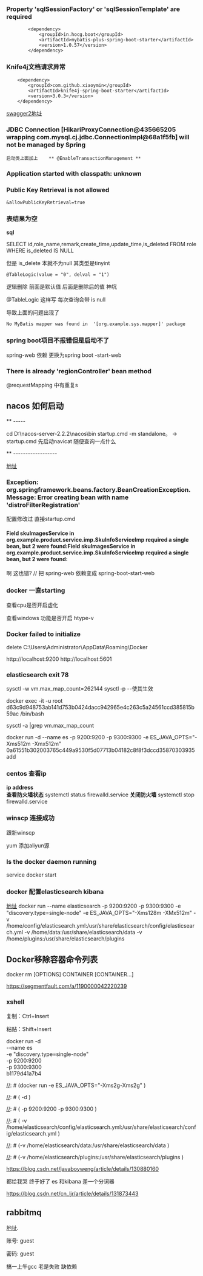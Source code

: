 ### Property 'sqlSessionFactory' or 'sqlSessionTemplate' are required
```pom
        <dependency>
            <groupId>in.hocg.boot</groupId>
            <artifactId>mybatis-plus-spring-boot-starter</artifactId>
            <version>1.0.57</version>
        </dependency>
```


### Knife4j文档请求异常
        <dependency>
            <groupId>com.github.xiaoymin</groupId>
            <artifactId>knife4j-spring-boot-starter</artifactId>
            <version>3.0.3</version>
        </dependency>

[swagger2地址](http://localhost:8201/doc.html#/home)

### JDBC Connection [HikariProxyConnection@435665205 wrapping com.mysql.cj.jdbc.ConnectionImpl@68a1f5fb] will not be managed by Spring
 `启动类上面加上    ** @EnableTransactionManagement **
 `


### Application started with classpath: unknown


### Public Key Retrieval is not allowed
 `&allowPublicKeyRetrieval=true`



### 表结果为空
 **sql**

 SELECT id,role_name,remark,create_time,update_time,is_deleted FROM role WHERE is_deleted IS NULL

但是 is_delete 本就不为null 其类型是tinyint

    @TableLogic(value = "0", delval = "1")
   逻辑删除 前面是默认值   后面是删除后的值
神坑

@TableLogic 这样写 每次查询会带  is null

导致上面的问题出现了


 `No MyBatis mapper was found in 
'[org.example.sys.mapper]' package
 `
 

### spring boot项目不报错但是启动不了
spring-web 依赖 更换为spring boot -start-web


### There is already 'regionController' bean method


@requestMapping 中有重复s
## nacos 如何启动
** -----

cd D:\nacos-server-2.2.2\nacos\bin
startup.cmd -m standalone。  -> startup.cmd   先启动navicat 随便查询一点什么 


** ------------------

[地址](http://localhost:8848/nacos/)


### Exception: org.springframework.beans.factory.BeanCreationException. Message: Error creating bean with name 'distroFilterRegistration'

配置修改过 直接startup.cmd  


#### Field skuImagesService in org.example.product.service.imp.SkuInfoServiceImp required a single bean, but 2 were found:Field skuImagesService in org.example.product.service.imp.SkuInfoServiceImp required a single bean, but 2 were found:
啊  这也错?  //
把 spring-web 依赖变成 spring-boot-start-web


### docker 一直starting 

查看cpu是否开启虚化

查看windows 功能是否开启 htype-v


###  Docker failed to initialize
delete C:\Users\Administrator\AppData\Roaming\Docker 


http://localhost:9200
http://localhost:5601


### elasticsearch exit 78
sysctl -w vm.max_map_count=262144
sysctl ‐p --使其生效

docker exec -it -u root d63c9d948753ab141d753b0424dacc942965e4c263c5a24561ccd385815b59ac /bin/bash

sysctl -a |grep vm.max_map_count

docker run -d --name es -p 9200:9200 -p 9300:9300 -e ES_JAVA_OPTS="-Xms512m -Xmx512m" 0a61551b302003765c449a9530f5d07713b04182c8f8f3dccd35870303935add


### centos 查看ip 
**ip address**  
**查看防火墙状态** systemctl status firewalld.service
**关闭防火墙** systemctl stop firewalld.service

### winscp 连接成功
跟新winscp

yum 添加aliyun源

### Is the docker daemon running 
service docker start

### docker 配置elasticsearch kibana
[地址](https://zhuanlan.zhihu.com/p/610935604)
docker run --name elasticsearch -p 9200:9200 -p 9300:9300 -e "discovery.type=single-node"
-e ES_JAVA_OPTS="-Xms128m -XMx512m" -v /home/config/elasticsearch.yml:/usr/share/elasticsearch/config/elasticsearch.yml
-v /home/data:/usr/share/elasticsearch/data -v /home/plugins:/usr/share/elasticsearch/plugins

## Docker移除容器命令列表

docker rm [OPTIONS] CONTAINER [CONTAINER...]

https://segmentfault.com/a/1190000042220239
### xshell
复制：Ctrl+Insert

粘贴：Shift+Insert

docker run -d \
--name es \
-e "discovery.type=single-node" \
-p 9200:9200 \
-p 9300:9300 \
b1179d41a7b4




[//]: # (docker run -e ES_JAVA_OPTS="-Xms2g-Xms2g" \)

[//]: # (   -d \)

[//]: # (   -p 9200:9200 -p 9300:9300  \)

[//]: # (   -v /home/elasticsearch/config/elasticsearch.yml:/usr/share/elasticsearch/config/elasticsearch.yml \)

[//]: # (-v /home/elasticsearch/data:/usr/share/elasticsearch/data \)

[//]: # (-v /home/elasticsearch/plugins:/usr/share/elasticsearch/plugins \)

[//]: # (   -v /root/ES/data:/usr/share/elasticsearch/data  --name ES b1179d41a7b4 )

https://blog.csdn.net/javaboyweng/article/details/130880160


都给我哭 终于好了 es 和kibana 差一个分词器

https://blog.csdn.net/cn_ljr/article/details/131873443


## rabbitmq
[地址](http://localhost:15672).

账号: guest

密码: guest


搞一上午gcc 老是失败 缺依赖
